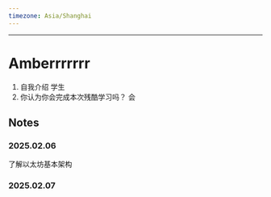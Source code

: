 ```yaml
---
timezone: Asia/Shanghai
---
```



---

# Amberrrrrrr

1. 自我介绍 学生
2. 你认为你会完成本次残酷学习吗？ 会

## Notes

<!-- Content_START -->

### 2025.02.06

了解以太坊基本架构


### 2025.02.07

<!-- Content_END -->
